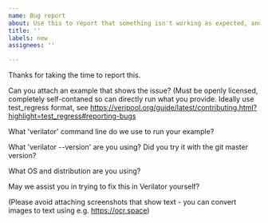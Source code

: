 ```yaml
---
name: Bug report
about: Use this to report that something isn't working as expected, and it isn't "Unsupported." (Note our contributor agreement at https://github.com/verilator/verilator/blob/master/docs/CONTRIBUTING.rst)
title: ''
labels: new
assignees: ''

---
```


Thanks for taking the time to report this.

Can you attach an example that shows the issue?  (Must be openly licensed, completely self-contaned so can directly run what you provide. Ideally use test_regress format, see https://veripool.org/guide/latest/contributing.html?highlight=test_regress#reporting-bugs

What 'verilator' command line do we use to run your example?

What 'verilator --version' are you using?  Did you try it with the git master version?

What OS and distribution are you using?

May we assist you in trying to fix this in Verilator yourself?

(Please avoid attaching screenshots that show text - you can convert images to text using e.g. https://ocr.space)
